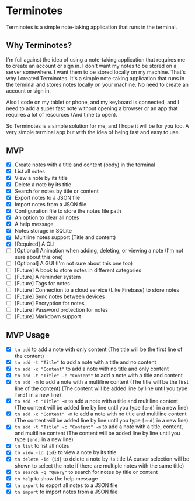 # Terminotes

Terminotes is a simple note-taking application that runs in the terminal.

## Why Terminotes?

I'm full against the idea of using a note-taking application that requires me to create an account or sign in. I don't want my notes to be stored on a server somewhere. I want them to be stored locally on my machine. That's why I created Terminotes. It's a simple note-taking application that runs in the terminal and stores notes locally on your machine. No need to create an account or sign in.

Also I code on my tablet or phone, and my keyboard is connected, and I need to add a super fast note without opening a browser or an app that requires a lot of resources (And time to open).

So Terminotes is a simple solution for me, and I hope it will be for you too. A very simple terminal app but with the idea of being fast and easy to use.

## MVP

- [x] Create notes with a title and content (body) in the terminal
- [x] List all notes
- [x] View a note by its title
- [x] Delete a note by its title
- [x] Search for notes by title or content
- [x] Export notes to a JSON file
- [x] Import notes from a JSON file
- [x] Configuration file to store the notes file path
- [x] An option to clear all notes
- [x] A help message
- [x] Notes storage in SQLite
- [x] Multiline notes support (Title and content)
- [x] [Required] A CLI
- [ ] [Optional] Animation when adding, deleting, or viewing a note (I'm not sure about this one)
- [ ] [Optional] A GUI (I'm not sure about this one too)
- [ ] [Future] A book to store notes in different categories
- [ ] [Future] A reminder system
- [ ] [Future] Tags for notes
- [ ] [Future] Connection to a cloud service (Like Firebase) to store notes
- [ ] [Future] Sync notes between devices
- [ ] [Future] Encryption for notes
- [ ] [Future] Password protection for notes
- [ ] [Future] Markdown support

## MVP Usage

- [x] `tn add` to add a note with only content (The title will be the first line of the content)
- [x] `tn add -t "Title"` to add a note with a title and no content
- [x] `tn add -c "Content"` to add a note with no title and only content
- [x] `tn add -t "Title" -c "Content"` to add a note with a title and content
- [x] `tn add -m` to add a note with a multiline content (The title will be the first line of the content) (The content will be added line by line until you type `[end]` in a new line)
- [x] `tn add -t "Title" -m` to add a note with a title and multiline content (The content will be added line by line until you type `[end]` in a new line)
- [x] `tn add -c "Content" -m` to add a note with no title and multiline content (The content will be added line by line until you type `[end]` in a new line)
- [x] `tn add -t "Title" -c "Content" -m` to add a note with a title, content, and multiline content (The content will be added line by line until you type `[end]` in a new line)
- [x] `tn list` to list all notes
- [x] `tn view -id {id}` to view a note by its title
- [x] `tn delete -id {id}` to delete a note by its title (A cursor selection will be shown to select the note if there are multiple notes with the same title)
- [x] `tn search -q "Query"` to search for notes by title or content
- [x] `tn help` to show the help message
- [x] `tn export` to export all notes to a JSON file
- [x] `tn import` to import notes from a JSON file